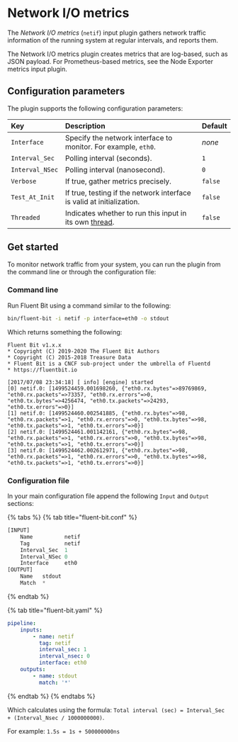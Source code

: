 # Network I/O metrics

The _Network I/O metrics_ (`netif`) input plugin gathers network traffic information of the running system at regular intervals, and reports them.

The Network I/O metrics plugin creates metrics that are log-based, such as JSON payload. For Prometheus-based metrics, see the Node Exporter metrics input plugin.

## Configuration parameters

The plugin supports the following configuration parameters:

| Key | Description | Default |
| :--- | :--- | :--- |
| `Interface` | Specify the network interface to monitor. For example, `eth0`. | _none_ |
| `Interval_Sec` | Polling interval (seconds). | `1` |
| `Interval_NSec` | Polling interval (nanosecond). | `0` |
| `Verbose` | If true, gather metrics precisely. | `false` |
| `Test_At_Init` | If true, testing if the network interface is valid at initialization. | `false` |
| `Threaded` | Indicates whether to run this input in its own [thread](../../administration/multithreading.md#inputs). | `false` |

## Get started

To monitor network traffic from your system, you can run the plugin from the command line or through the configuration file:

### Command line

Run Fluent Bit using a command similar to the following:

```bash
bin/fluent-bit -i netif -p interface=eth0 -o stdout
```

Which returns something the following:

```text
Fluent Bit v1.x.x
* Copyright (C) 2019-2020 The Fluent Bit Authors
* Copyright (C) 2015-2018 Treasure Data
* Fluent Bit is a CNCF sub-project under the umbrella of Fluentd
* https://fluentbit.io

[2017/07/08 23:34:18] [ info] [engine] started
[0] netif.0: [1499524459.001698260, {"eth0.rx.bytes"=>89769869, "eth0.rx.packets"=>73357, "eth0.rx.errors"=>0, "eth0.tx.bytes"=>4256474, "eth0.tx.packets"=>24293, "eth0.tx.errors"=>0}]
[1] netif.0: [1499524460.002541885, {"eth0.rx.bytes"=>98, "eth0.rx.packets"=>1, "eth0.rx.errors"=>0, "eth0.tx.bytes"=>98, "eth0.tx.packets"=>1, "eth0.tx.errors"=>0}]
[2] netif.0: [1499524461.001142161, {"eth0.rx.bytes"=>98, "eth0.rx.packets"=>1, "eth0.rx.errors"=>0, "eth0.tx.bytes"=>98, "eth0.tx.packets"=>1, "eth0.tx.errors"=>0}]
[3] netif.0: [1499524462.002612971, {"eth0.rx.bytes"=>98, "eth0.rx.packets"=>1, "eth0.rx.errors"=>0, "eth0.tx.bytes"=>98, "eth0.tx.packets"=>1, "eth0.tx.errors"=>0}]
```

### Configuration file

In your main configuration file append the following `Input` and `Output` sections:

{% tabs %}
{% tab title="fluent-bit.conf" %}

```python
[INPUT]
    Name          netif
    Tag           netif
    Interval_Sec  1
    Interval_NSec 0
    Interface     eth0
[OUTPUT]
    Name   stdout
    Match  *
```

{% endtab %}

{% tab title="fluent-bit.yaml" %}

```yaml
pipeline:
    inputs:
        - name: netif
          tag: netif
          interval_sec: 1
          interval_nsec: 0
          interface: eth0
    outputs:
        - name: stdout
          match: '*'
```

{% endtab %}
{% endtabs %}

Which calculates using the formula: `Total interval (sec) = Interval_Sec + (Interval_Nsec / 1000000000)`.

For example: `1.5s = 1s + 500000000ns`

